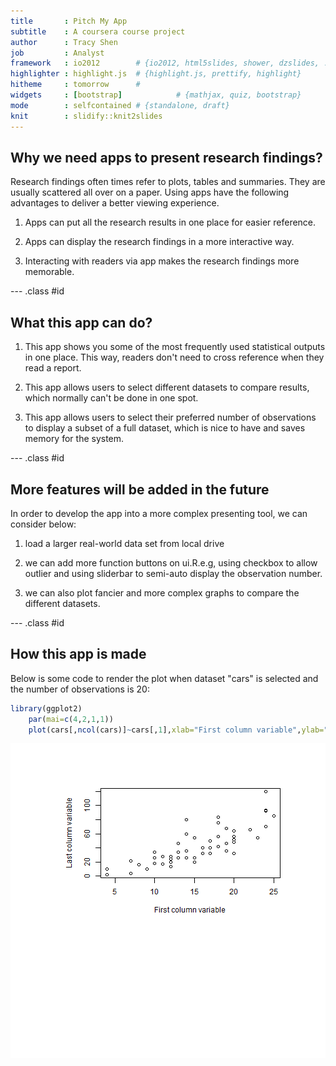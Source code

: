 ```yaml
---
title       : Pitch My App
subtitle    : A coursera course project
author      : Tracy Shen
job         : Analyst
framework   : io2012        # {io2012, html5slides, shower, dzslides, ...}
highlighter : highlight.js  # {highlight.js, prettify, highlight}
hitheme     : tomorrow      # 
widgets     : [bootstrap]            # {mathjax, quiz, bootstrap}
mode        : selfcontained # {standalone, draft}
knit        : slidify::knit2slides
---
```


## Why we need apps to present research findings?

Research findings often times refer to plots, tables and summaries. They are usually scattered all over on a paper. Using apps have the following advantages to deliver a better viewing experience.

1. Apps can put all the research results in one place for easier reference. 

2. Apps can display the research findings in a more interactive way.

3. Interacting with readers via app makes the research findings more memorable.

--- .class #id 

## What this app can do?

1. This app shows you some of the most frequently used statistical outputs in one place. This way, readers don't need to cross reference when they read a report. 

2. This app allows users to select different datasets to compare results, which normally can't be done in one spot.

3. This app allows users to select their preferred number of observations to display a subset of a full dataset, which is nice to have and saves memory for the system. 

--- .class #id

## More features will be added in the future

In order to develop the app into a more complex presenting tool, we can consider below:

1. load a larger real-world data set from local drive

2. we can add more function buttons on ui.R.e.g, using checkbox to allow outlier and using sliderbar to semi-auto display the observation number. 

3. we can also plot fancier and more complex graphs to compare the different datasets.

--- .class #id


## How this app is made

Below is some code to render the plot when dataset "cars" is selected and the number of observations is 20:


```r
library(ggplot2)
    par(mai=c(4,2,1,1))
    plot(cars[,ncol(cars)]~cars[,1],xlab="First column variable",ylab="Last column variable")
```

![plot of chunk unnamed-chunk-1](assets/fig/unnamed-chunk-1-1.png) 







